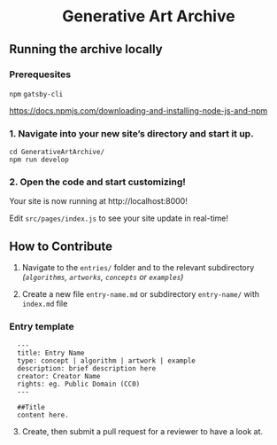 <h1 align="center">
  Generative Art Archive
</h1>

## Running the archive locally

### Prerequesites
` npm `
` gatsby-cli `

https://docs.npmjs.com/downloading-and-installing-node-js-and-npm

### 1. Navigate into your new site’s directory and start it up.

```shell
cd GenerativeArtArchive/
npm run develop
```

### 2.  **Open the code and start customizing!**

Your site is now running at http://localhost:8000!

Edit `src/pages/index.js` to see your site update in real-time!


## How to Contribute

1. Navigate to the `entries/` folder and to the relevant subdirectory _(`algorithms`, `artworks`, `concepts` or `examples`)_

2. Create a new file `entry-name.md` or subdirectory `entry-name/` with `index.md` file

### Entry template
```
  ---
  title: Entry Name
  type: concept | algorithm | artwork | example
  description: brief description here
  creator: Creator Name
  rights: eg. Public Domain (CC0)
  ---

  ##Title
  content here.
```

3. Create, then submit a pull request for a reviewer to have a look at.
